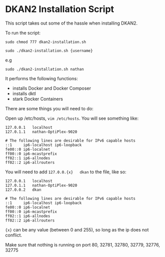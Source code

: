 # DKAN2 Installation Script

This script takes out some of the hassle when installing DKAN2.

To run the script:

```
sudo chmod 777 dkan2-installation.sh

sudo ./dkan2-installation.sh {username}
```

e.g

```
sudo ./dkan2-installation.sh nathan
```

It performs the following functions:
- installs Docker and Docker Composer
- installs dktl
- stark Docker Containers

There are some things you will need to do:

Open up /etc/hosts, `vim /etc/hosts`. You will see something like:
```
127.0.0.1	localhost
127.0.1.1	nathan-OptiPlex-9020

# The following lines are desirable for IPv6 capable hosts
::1     ip6-localhost ip6-loopback
fe00::0 ip6-localnet
ff00::0 ip6-mcastprefix
ff02::1 ip6-allnodes
ff02::2 ip6-allrouters

```
You will need to add `127.0.0.{x}   dkan` to the file, like so:
```
127.0.0.1	localhost
127.0.1.1	nathan-OptiPlex-9020
127.0.0.2   dkan

# The following lines are desirable for IPv6 capable hosts
::1     ip6-localhost ip6-loopback
fe00::0 ip6-localnet
ff00::0 ip6-mcastprefix
ff02::1 ip6-allnodes
ff02::2 ip6-allrouters
```
`{x}` can be any value (between 0 and 255), so long as the ip does not conflict.

Make sure that nothing is running on port 80, 32781, 32780, 32779, 32776, 32775
